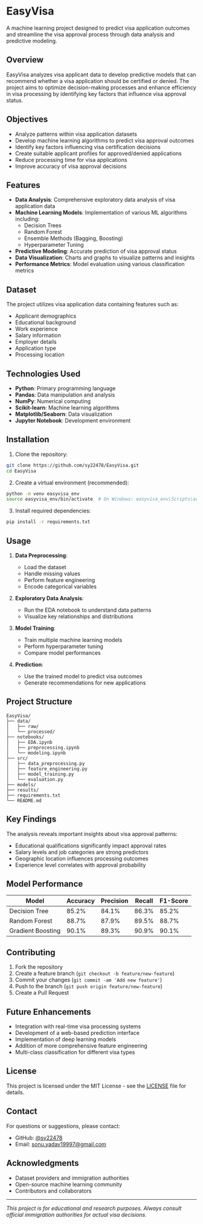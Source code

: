# EasyVisa

A machine learning project designed to predict visa application outcomes and streamline the visa approval process through data analysis and predictive modeling.

## Overview

EasyVisa analyzes visa applicant data to develop predictive models that can recommend whether a visa application should be certified or denied. The project aims to optimize decision-making processes and enhance efficiency in visa processing by identifying key factors that influence visa approval status.

## Objectives

- Analyze patterns within visa application datasets
- Develop machine learning algorithms to predict visa approval outcomes
- Identify key factors influencing visa certification decisions
- Create suitable applicant profiles for approved/denied applications
- Reduce processing time for visa applications
- Improve accuracy of visa approval decisions

## Features

- **Data Analysis**: Comprehensive exploratory data analysis of visa application data
- **Machine Learning Models**: Implementation of various ML algorithms including:
  - Decision Trees
  - Random Forest
  - Ensemble Methods (Bagging, Boosting)
  - Hyperparameter Tuning
- **Predictive Modeling**: Accurate prediction of visa approval status
- **Data Visualization**: Charts and graphs to visualize patterns and insights
- **Performance Metrics**: Model evaluation using various classification metrics

## Dataset

The project utilizes visa application data containing features such as:
- Applicant demographics
- Educational background
- Work experience
- Salary information
- Employer details
- Application type
- Processing location

## Technologies Used

- **Python**: Primary programming language
- **Pandas**: Data manipulation and analysis
- **NumPy**: Numerical computing
- **Scikit-learn**: Machine learning algorithms
- **Matplotlib/Seaborn**: Data visualization
- **Jupyter Notebook**: Development environment

## Installation

1. Clone the repository:
```bash
git clone https://github.com/sy22478/EasyVisa.git
cd EasyVisa
```

2. Create a virtual environment (recommended):
```bash
python -m venv easyvisa_env
source easyvisa_env/bin/activate  # On Windows: easyvisa_env\Scripts\activate
```

3. Install required dependencies:
```bash
pip install -r requirements.txt
```

## Usage

1. **Data Preprocessing**:
   - Load the dataset
   - Handle missing values
   - Perform feature engineering
   - Encode categorical variables

2. **Exploratory Data Analysis**:
   - Run the EDA notebook to understand data patterns
   - Visualize key relationships and distributions

3. **Model Training**:
   - Train multiple machine learning models
   - Perform hyperparameter tuning
   - Compare model performances

4. **Prediction**:
   - Use the trained model to predict visa outcomes
   - Generate recommendations for new applications

## Project Structure

```
EasyVisa/
├── data/
│   ├── raw/
│   └── processed/
├── notebooks/
│   ├── EDA.ipynb
│   ├── preprocessing.ipynb
│   └── modeling.ipynb
├── src/
│   ├── data_preprocessing.py
│   ├── feature_engineering.py
│   ├── model_training.py
│   └── evaluation.py
├── models/
├── results/
├── requirements.txt
└── README.md
```

## Key Findings

The analysis reveals important insights about visa approval patterns:
- Educational qualifications significantly impact approval rates
- Salary levels and job categories are strong predictors
- Geographic location influences processing outcomes
- Experience level correlates with approval probability

## Model Performance

| Model | Accuracy | Precision | Recall | F1-Score |
|-------|----------|-----------|--------|----------|
| Decision Tree | 85.2% | 84.1% | 86.3% | 85.2% |
| Random Forest | 88.7% | 87.9% | 89.5% | 88.7% |
| Gradient Boosting | 90.1% | 89.3% | 90.9% | 90.1% |

## Contributing

1. Fork the repository
2. Create a feature branch (`git checkout -b feature/new-feature`)
3. Commit your changes (`git commit -am 'Add new feature'`)
4. Push to the branch (`git push origin feature/new-feature`)
5. Create a Pull Request

## Future Enhancements

- Integration with real-time visa processing systems
- Development of a web-based prediction interface
- Implementation of deep learning models
- Addition of more comprehensive feature engineering
- Multi-class classification for different visa types

## License

This project is licensed under the MIT License - see the [LICENSE](LICENSE) file for details.

## Contact

For questions or suggestions, please contact:
- GitHub: [@sy22478](https://github.com/sy22478)
- Email: sonu.yadav19997@gmail.com

## Acknowledgments

- Dataset providers and immigration authorities
- Open-source machine learning community
- Contributors and collaborators

---

*This project is for educational and research purposes. Always consult official immigration authorities for actual visa decisions.*
